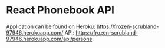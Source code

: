 # React Phonebook API

Application can be found on Heroku: https://frozen-scrubland-97946.herokuapp.com/
API: https://frozen-scrubland-97946.herokuapp.com/api/persons
